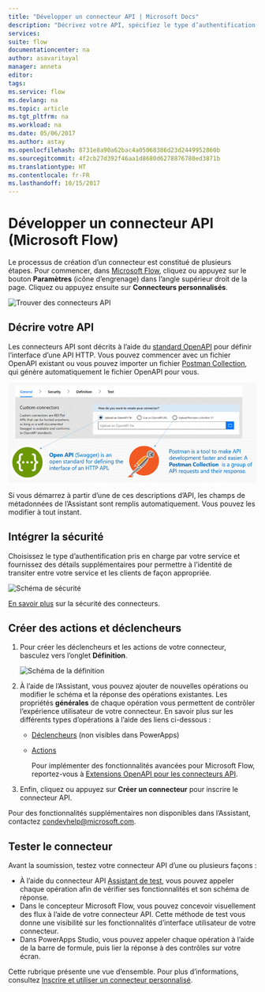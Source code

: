 ```yaml
---
title: "Développer un connecteur API | Microsoft Docs"
description: "Décrivez votre API, spécifiez le type d’authentification, créez des déclencheurs et des actions et testez."
services: 
suite: flow
documentationcenter: na
author: asavaritayal
manager: anneta
editor: 
tags: 
ms.service: flow
ms.devlang: na
ms.topic: article
ms.tgt_pltfrm: na
ms.workload: na
ms.date: 05/06/2017
ms.author: astay
ms.openlocfilehash: 8731e8a90a62bac4a05068386d23d2449952860b
ms.sourcegitcommit: 4f2cb27d392f46aa1d8680d6278876780ed3871b
ms.translationtype: HT
ms.contentlocale: fr-FR
ms.lasthandoff: 10/15/2017
---
```

# <a name="develop-an-api-connector-microsoft-flow"></a>Développer un connecteur API (Microsoft Flow)
Le processus de création d’un connecteur est constitué de plusieurs étapes. Pour commencer, dans [Microsoft Flow](https://flow.microsoft.com/), cliquez ou appuyez sur le bouton **Paramètres** (icône d’engrenage) dans l’angle supérieur droit de la page. Cliquez ou appuyez ensuite sur **Connecteurs personnalisés**.

![Trouver des connecteurs API](./media/api-connectors-dev/finding-custom-apis.png)

## <a name="describe-your-api"></a>Décrire votre API
Les connecteurs API sont décrits à l’aide du [standard OpenAPI](https://swagger.io/) pour définir l’interface d’une API HTTP. Vous pouvez commencer avec un fichier OpenAPI existant ou vous pouvez importer un fichier [Postman Collection](https://www.getpostman.com/docs/collections), qui génère automatiquement le fichier OpenAPI pour vous. 

![Définir votre schéma d’API](./media/api-connectors-dev/build-your-api-updated.png)

Si vous démarrez à partir d’une de ces descriptions d’API, les champs de métadonnées de l’Assistant sont remplis automatiquement. Vous pouvez les modifier à tout instant.  

## <a name="build-security"></a>Intégrer la sécurité
Choisissez le type d’authentification pris en charge par votre service et fournissez des détails supplémentaires pour permettre à l’identité de transiter entre votre service et les clients de façon appropriée. 

![Schéma de sécurité](./media/api-connectors-dev/security.png)

[En savoir plus](register-custom-api.md) sur la sécurité des connecteurs.

## <a name="build-triggers-and-actions"></a>Créer des actions et déclencheurs
1. Pour créer les déclencheurs et les actions de votre connecteur, basculez vers l’onglet **Définition**. 
   
    ![Schéma de la définition](./media/api-connectors-dev/definition.png)
2. À l’aide de l’Assistant, vous pouvez ajouter de nouvelles opérations ou modifier le schéma et la réponse des opérations existantes. Les propriétés **générales** de chaque opération vous permettent de contrôler l’expérience utilisateur de votre connecteur. En savoir plus sur les différents types d’opérations à l’aide des liens ci-dessous :
   
   * [Déclencheurs](customapi-webhooks.md) (non visibles dans PowerApps)
   * [Actions](register-custom-api.md)
     
     Pour implémenter des fonctionnalités avancées pour Microsoft Flow, reportez-vous à [Extensions OpenAPI pour les connecteurs API](https://flow.microsoft.com/documentation/customapi-how-to-swagger/). 
3. Enfin, cliquez ou appuyez sur **Créer un connecteur** pour inscrire le connecteur API.

Pour des fonctionnalités supplémentaires non disponibles dans l’Assistant, contactez [condevhelp@microsoft.com](mailto:condevhelp@microsoft.com).

## <a name="test-the-connector"></a>Tester le connecteur
Avant la soumission, testez votre connecteur API d’une ou plusieurs façons : 

* À l’aide du connecteur API [Assistant de test](https://flow.microsoft.com/blog/new-updates-custom-api/), vous pouvez appeler chaque opération afin de vérifier ses fonctionnalités et son schéma de réponse.
* Dans le concepteur Microsoft Flow, vous pouvez concevoir visuellement des flux à l’aide de votre connecteur API. Cette méthode de test vous donne une visibilité sur les fonctionnalités d’interface utilisateur de votre connecteur.
* Dans PowerApps Studio, vous pouvez appeler chaque opération à l’aide de la barre de formule, puis lier la réponse à des contrôles sur votre écran.

Cette rubrique présente une vue d’ensemble. Pour plus d’informations, consultez [Inscrire et utiliser un connecteur personnalisé](register-custom-api.md).

